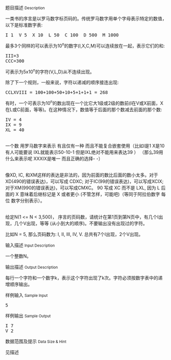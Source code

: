 <div class="panel panel-default">
<div class="area-title">
<span>
题目描述
<small>Description</small>
</span></div>
<div class="panel-body">

<p>一类书的序言是以罗马数字标页码的。传统罗马数字用单个字母表示特定的数值，以下是标准数字表:</p>
<pre>I 1  V 5  X 10  L 50  C 100  D 500  M 1000
</pre>
<p>最多3个同样的可以表示为10<sup>n</sup>的数字(I,X,C,M)可以连续放在一起，表示它们的和:</p>
<pre>III=3
CCC=300
</pre>
<p>可表示为5x10<sup>n</sup>的字符(V,L,D)从不连续出现。</p>
<p>除了下一个规则，一般来说，字符以递减的顺序接连出现:</p>
<pre>CCLXVIII = 100+100+50+10+5+1+1+1 = 268
</pre>
<p>有时，一个可表示为10<sup>n</sup>的数出现在一个比它大1级或2级的数前(I在V或X前面，X在L或C前面，等等)。在这种情况下，数值等于后面的那个数减去前面的那个数:</p>
<pre>IV = 4
IX = 9
XL = 40
</pre>
<p><br>一个数 用罗马数字来表示 有且仅有一种 而且不能复合嵌套使用（比如I是1 X是10 有人可能要说 IXL就能表示50-10-1 但是IXL绝对不能用来表达39 ） （那么39用什么来表示呢 XXXIX是唯一 而且正确的选择- -）</p>
<p><br>像XD, IC, 和XM这样的表达是非法的，因为前面的数比后面的数小太多。对于XD(490的错误表达)，可以写成 CDXC; 对于IC(99的错误表达)，可以写成XCIX; 对于XM(990的错误表达)，可以写成CMXC。 90 写成 XC 而不是 LXL, 因为 L 后面的 X 意味着后继标记是 X 或者更小 (不管怎样，可能吧)（等同于阿拉伯数字 每位 数字分别表示）。</p>
<p><br>给定N(1 &lt;= N &lt; 3,500)， 序言的页码数，请统计在第1页到第N页中，有几个I出现，几个V出现，等等 (从小到大的顺序)。不要输出没有出现过的字符。</p>
<p>比如N = 5, 那么页码数为: I, II, III, IV, V. 总共有7个I出现，2个V出现。</p>

</div>
</div>

<div class="panel panel-default">
<div class="area-title">
<span>
输入描述
<small>Input Description</small>
</span></div>
<div class="panel-body">
<p><span>一个整数N。</span></p>

</div>
</div>
<div  class="panel panel-default">
<div class="area-title">
<span>
输出描述
<small>Output Description</small>
</span></div>
<div class="panel-body">

<p><span>每行一个字符和一个数字k，表示这个字符出现了k次。字符必须按数字表中的递增顺序输出。</span></p>

</div>
</div>


<div class="panel panel-default">
<div class="area-title">
<span>
样例输入
<small>Sample Input</small>
</span></div>
<div class="panel-body">
<pre>5</pre>

</div>
</div>

<div class="panel panel-default">
<div class="area-title">
<span>
样例输出
<small>Sample Output</small>
</span></div>
<div class="panel-body">
<pre>I 7
V 2</pre>

</div>
</div>

<div class="panel panel-default">
<div class="area-title">
<span>
数据范围及提示
<small>Data Size & Hint</small>
</span></div>
<div class="panel-body">
<p>见描述</p>
</div>
</div>